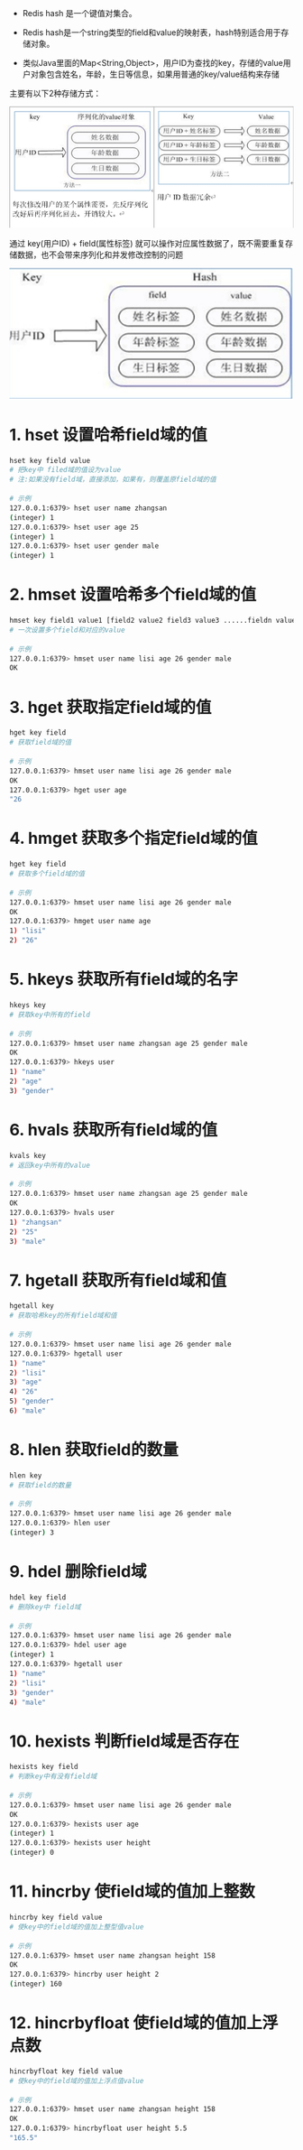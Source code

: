 - Redis hash 是一个键值对集合。

- Redis hash是一个string类型的field和value的映射表，hash特别适合用于存储对象。

- 类似Java里面的Map<String,Object>，用户ID为查找的key，存储的value用户对象包含姓名，年龄，生日等信息，如果用普通的key/value结构来存储

主要有以下2种存储方式：

![Redis01](Image/Redis01.png)



通过 key(用户ID) + field(属性标签) 就可以操作对应属性数据了，既不需要重复存储数据，也不会带来序列化和并发修改控制的问题

![Redis02](Image/Redis02.png)

# 1. hset 设置哈希field域的值

```bash
hset key field value
# 把key中 filed域的值设为value
# 注:如果没有field域，直接添加，如果有，则覆盖原field域的值

# 示例
127.0.0.1:6379> hset user name zhangsan
(integer) 1
127.0.0.1:6379> hset user age 25
(integer) 1
127.0.0.1:6379> hset user gender male
(integer) 1
```

# 2. hmset 设置哈希多个field域的值

```bash
hmset key field1 value1 [field2 value2 field3 value3 ......fieldn valuen]
# 一次设置多个field和对应的value

# 示例
127.0.0.1:6379> hmset user name lisi age 26 gender male
OK
```

# 3. hget 获取指定field域的值

```bash
hget key field
# 获取field域的值

# 示例
127.0.0.1:6379> hmset user name lisi age 26 gender male
OK
127.0.0.1:6379> hget user age
"26
```

# 4. hmget 获取多个指定field域的值

```bash
hget key field
# 获取多个field域的值

# 示例
127.0.0.1:6379> hmset user name lisi age 26 gender male
OK
127.0.0.1:6379> hmget user name age
1) "lisi"
2) "26"
```

# 5. hkeys 获取所有field域的名字

```bash
hkeys key
# 获取key中所有的field

# 示例
127.0.0.1:6379> hmset user name zhangsan age 25 gender male
OK
127.0.0.1:6379> hkeys user
1) "name"
2) "age"
3) "gender"
```

# 6. hvals 获取所有field域的值

```bash
kvals key
# 返回key中所有的value

# 示例
127.0.0.1:6379> hmset user name zhangsan age 25 gender male
OK
127.0.0.1:6379> hvals user
1) "zhangsan"
2) "25"
3) "male"
```



# 7. hgetall 获取所有field域和值

```bash
hgetall key
# 获取哈希key的所有field域和值

# 示例
127.0.0.1:6379> hmset user name lisi age 26 gender male
127.0.0.1:6379> hgetall user
1) "name"
2) "lisi"
3) "age"
4) "26"
5) "gender"
6) "male"
```

# 8. hlen 获取field的数量

```bash
hlen key
# 获取field的数量

# 示例
127.0.0.1:6379> hmset user name lisi age 26 gender male
127.0.0.1:6379> hlen user
(integer) 3
```

# 9. hdel 删除field域

```bash
hdel key field
# 删除key中 field域

# 示例
127.0.0.1:6379> hmset user name lisi age 26 gender male
127.0.0.1:6379> hdel user age
(integer) 1
127.0.0.1:6379> hgetall user
1) "name"
2) "lisi"
3) "gender"
4) "male"
```

# 10. hexists 判断field域是否存在

```bash
hexists key field
# 判断key中有没有field域

# 示例
127.0.0.1:6379> hmset user name lisi age 26 gender male
OK
127.0.0.1:6379> hexists user age
(integer) 1
127.0.0.1:6379> hexists user height
(integer) 0
```

# 11. hincrby 使field域的值加上整数

```bash
hincrby key field value
# 使key中的field域的值加上整型值value

# 示例
127.0.0.1:6379> hmset user name zhangsan height 158
OK
127.0.0.1:6379> hincrby user height 2
(integer) 160
```

# 12. hincrbyfloat 使field域的值加上浮点数

```bash
hincrbyfloat key field value
# 使key中的field域的值加上浮点值value

# 示例
127.0.0.1:6379> hmset user name zhangsan height 158
OK
127.0.0.1:6379> hincrbyfloat user height 5.5
"165.5"
```

